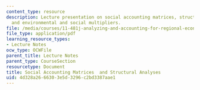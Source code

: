 ```yaml
---
content_type: resource
description: Lecture presentation on social accounting matrices, structural analysis,
  and environmental and social multipliers.
file: /media/courses/11-481j-analyzing-and-accounting-for-regional-economic-growth-spring-2009/4d328a2666303e5d3296c2bd3387aae1_MIT11_481Js09_lec18.pdf
file_type: application/pdf
learning_resource_types:
- Lecture Notes
ocw_type: OCWFile
parent_title: Lecture Notes
parent_type: CourseSection
resourcetype: Document
title: Social Accounting Matrices  and Structural Analyses
uid: 4d328a26-6630-3e5d-3296-c2bd3387aae1
---
```

